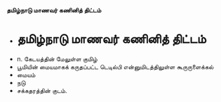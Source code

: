 **தமிழ்நாடு மாணவர் கணினித் திட்டம்**
- # தமிழ்நாடு மாணவர் கணினித் திட்டம்
- n. கேடயத்தின் மேலுள்ள குமிழ்
- பூமியின் மையமாகக் கருதப்பட்ட டெடில்பி என்னுமிடத்திலுள்ள கூருருளைக்கல்
- மையம்
- நடு
- சக்கதரத்தின் குடம்.

